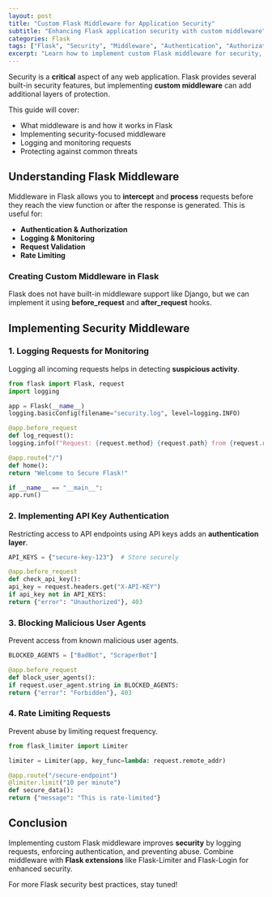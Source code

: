```yaml
---
layout: post
title: "Custom Flask Middleware for Application Security"
subtitle: "Enhancing Flask application security with custom middleware"
categories: Flask
tags: ["Flask", "Security", "Middleware", "Authentication", "Authorization", "Logging"]
excerpt: "Learn how to implement custom Flask middleware for security, including request validation, authentication, and logging."
---
```




Security is a **critical** aspect of any web application. Flask provides several built-in security features, but implementing **custom middleware** can add additional layers of protection.

This guide will cover:

- What middleware is and how it works in Flask
- Implementing security-focused middleware
- Logging and monitoring requests
- Protecting against common threats

## Understanding Flask Middleware

Middleware in Flask allows you to **intercept** and **process** requests before they reach the view function or after the response is generated. This is useful for:

- **Authentication & Authorization**
- **Logging & Monitoring**
- **Request Validation**
- **Rate Limiting**

### Creating Custom Middleware in Flask

Flask does not have built-in middleware support like Django, but we can implement it using **before_request** and **after_request** hooks.

## Implementing Security Middleware

### 1. Logging Requests for Monitoring

Logging all incoming requests helps in detecting **suspicious activity**.

```python
from flask import Flask, request
import logging

app = Flask(__name__)
logging.basicConfig(filename="security.log", level=logging.INFO)

@app.before_request
def log_request():
logging.info(f"Request: {request.method} {request.path} from {request.remote_addr}")

@app.route("/")
def home():
return "Welcome to Secure Flask!"

if __name__ == "__main__":
app.run()
```

### 2. Implementing API Key Authentication

Restricting access to API endpoints using API keys adds an **authentication layer**.

```python
API_KEYS = {"secure-key-123"}  # Store securely

@app.before_request
def check_api_key():
api_key = request.headers.get("X-API-KEY")
if api_key not in API_KEYS:
return {"error": "Unauthorized"}, 403
```

### 3. Blocking Malicious User Agents

Prevent access from known malicious user agents.

```python
BLOCKED_AGENTS = ["BadBot", "ScraperBot"]

@app.before_request
def block_user_agents():
if request.user_agent.string in BLOCKED_AGENTS:
return {"error": "Forbidden"}, 403
```

### 4. Rate Limiting Requests

Prevent abuse by limiting request frequency.

```python
from flask_limiter import Limiter

limiter = Limiter(app, key_func=lambda: request.remote_addr)

@app.route("/secure-endpoint")
@limiter.limit("10 per minute")
def secure_data():
return {"message": "This is rate-limited"}
```

## Conclusion

Implementing custom Flask middleware improves **security** by logging requests, enforcing authentication, and preventing abuse. Combine middleware with **Flask extensions** like Flask-Limiter and Flask-Login for enhanced security.

For more Flask security best practices, stay tuned!  
